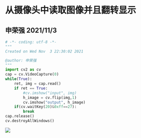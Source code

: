 # 从摄像头中读取图像并且翻转显示
## 申荣强 2021/11/3
```python
# -*- coding: utf-8 -*-
"""
Created on Wed Nov  3 22:30:02 2021

@author: 申荣强
"""
import cv2 as cv
cap = cv.VideoCapture(0)
while(True):
    ret, img = cap.read()
    if ret == True:
        #cv.imshow("input", img)
        h_image = cv.flip(img,1)
        cv.imshow("output", h_image)
    if(cv.waitKey(20)&0xff==27):
        break
cap.release()
cv.destroyAllWindows()

```
![](https://s3.bmp.ovh/imgs/2021/11/fd7cb80a6889ee1f.png)
